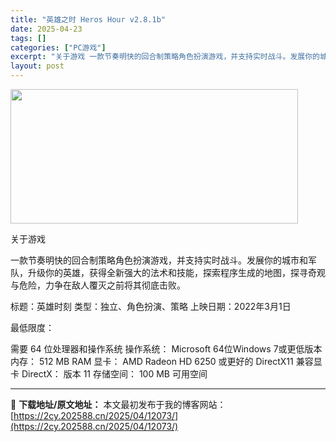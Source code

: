```yaml
---
title: "英雄之时 Heros Hour v2.8.1b"
date: 2025-04-23
tags: []
categories: ["PC游戏"]
excerpt: "关于游戏 一款节奏明快的回合制策略角色扮演游戏，并支持实时战斗。发展你的城市和军队，升级你的英雄，获得全新强大的法术和技能，探索程序生成的地图，探寻奇观与危险，力争在敌人覆灭之前将其彻底击败。 标题：英雄时刻 类型：独立、角色扮演、策略 上映日期：2022年3月1日 最低限度： 需要 64 位处理器&hellip;"
layout: post
---
```


<img class="aligncenter size-full wp-image-12067" src="https://2cy.202588.cn/wp-content/uploads/2025/04/2025042314275717.webp" alt="" width="460" height="215" />

关于游戏

一款节奏明快的回合制策略角色扮演游戏，并支持实时战斗。发展你的城市和军队，升级你的英雄，获得全新强大的法术和技能，探索程序生成的地图，探寻奇观与危险，力争在敌人覆灭之前将其彻底击败。

标题：英雄时刻
类型：独立、角色扮演、策略
上映日期：2022年3月1日

最低限度：

需要 64 位处理器和操作系统
操作系统： Microsoft 64位Windows 7或更低版​​本
内存： 512 MB RAM
显卡： AMD Radeon HD 6250 或更好的 DirectX11 兼容显卡
DirectX： 版本 11
存储空间： 100 MB 可用空间

---
📖 **下载地址/原文地址：** 本文最初发布于我的博客网站：[https://2cy.202588.cn/2025/04/12073/](https://2cy.202588.cn/2025/04/12073/)
